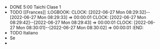 - DONE  5:00 Taichi  Clase 1
- TODO [[Frances]]
  :LOGBOOK:
  CLOCK: [2022-06-27 Mon 08:29:32]--[2022-06-27 Mon 08:29:33] =>  00:00:01
  CLOCK: [2022-06-27 Mon 08:29:42]--[2022-06-27 Mon 08:29:43] =>  00:00:01
  CLOCK: [2022-06-27 Mon 08:30:01]--[2022-06-27 Mon 08:30:02] =>  00:00:01
  :END:
- TODO Italiano
- Se
-